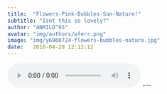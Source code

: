 ```yaml
---
title:  "Flowers-Pink-Bubbles-Sun-Nature!"
subtitle: "Isnt this so lovely?"
author: "ANMILD^95"
avatar: "img/authors/wferr.png"
image: "img/y6960724-flowers-bubbles-nature.jpg"
date:   2016-04-20 12:12:12
---
```


<audio width="300" height="32" preload="auto" source src="Glee - Isn't She Lovely.ogg" controls="controls" loop="loop">
</audio>
---
<html manifest="demo.appcache">
</html>

